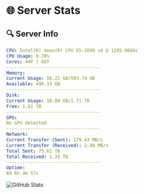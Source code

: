 # 🌐 Server Stats
## 🔍 Server Info
```yaml
CPU: Intel(R) Xeon(R) CPU E5-2699 v4 @ 1295.96GHz
CPU Usage: 0.70%
Cores: 44P | 88T
-----------------------------------
Memory:
Current Usage: 10.22 GB/503.74 GB
Available: 490.13 GB
-----------------------------------
Disk:
Current Usage: 18.89 GB/1.71 TB
Free: 1.61 TB
-----------------------------------
GPU:
No GPU detected
-----------------------------------
Network:
Current Transfer (Sent): 179.43 MB/s
Current Transfer (Received): 2.48 MB/s
Total Sent: 75.61 TB
Total Received: 1.33 TB
-----------------------------------
Uptime:
8d 6h 4m 57s
```
![GitHub Stats](https://img.shields.io/badge/Updated-2025-02-16_04:48:15-blue)